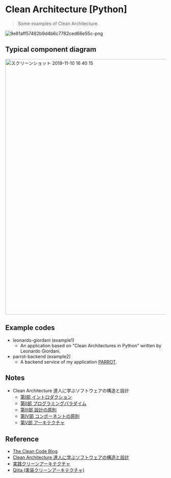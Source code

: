 # Clean Architecture [Python]
> Some examples of Clean Architecture.

![9e81aff57482b9d4b6c7782ced66e55c-png](https://user-images.githubusercontent.com/44774033/55669786-5e3f2700-58b6-11e9-93ef-96ee10d24100.png)

## Typical component diagram

<img width="800" alt="スクリーンショット 2019-11-10 16 40 15" src="https://user-images.githubusercontent.com/44774033/68540643-d33c8700-03d8-11ea-9dd5-d77248e2a98d.png">


## Example codes
- leonardo-giordani (example1)
  - An application based on "Clean Architectures in Python" written by Leonardo Giordani.
- parrot-backend (example2)
  - A backend service of my application [PARROT](https://github.com/esaki01/parrot).

## Notes
- Clean Architecture 達人に学ぶソフトウェアの構造と設計
  - [第Ⅰ部 イントロダクション](https://esa-pages.io/p/sharing/13096/posts/82/9ca18306e374e25a920e.html)
  - [第Ⅱ部 プログラミングパラダイム](https://esa-pages.io/p/sharing/13096/posts/83/89386949e0a27f4542eb.html)
  - [第Ⅲ部 設計の原則](https://esa-pages.io/p/sharing/13096/posts/84/0d3ef99d191d7f6122ba.html)
  - [第Ⅳ部 コンポーネントの原則](https://esa-pages.io/p/sharing/13096/posts/85/d08be48b3ade35f9ac68.html)
  - [第Ⅴ部 アーキテクチャ](https://esa-pages.io/p/sharing/13096/posts/86/eedaa89f8c6666ee69bb.html)

## Reference
- [The Clean Code Blog](https://blog.cleancoder.com/uncle-bob/2012/08/13/the-clean-architecture.html)
- [Clean Architecture 達人に学ぶソフトウェアの構造と設計](https://www.amazon.co.jp/Clean-Architecture-%E9%81%94%E4%BA%BA%E3%81%AB%E5%AD%A6%E3%81%B6%E3%82%BD%E3%83%95%E3%83%88%E3%82%A6%E3%82%A7%E3%82%A2%E3%81%AE%E6%A7%8B%E9%80%A0%E3%81%A8%E8%A8%AD%E8%A8%88-Robert-C-Martin/dp/4048930656/ref=sr_1_1?__mk_ja_JP=%E3%82%AB%E3%82%BF%E3%82%AB%E3%83%8A&keywords=Clean+Architecture&qid=1571505401&sr=8-1)
- [実践クリーンアーキテクチャ](https://nrslib.com/clean-architecture)
- [Qiita (実装クリーンアーキテクチャ)](https://qiita.com/nrslib/items/a5f902c4defc83bd46b8)
